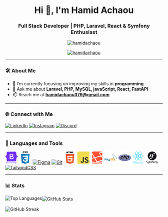 <h1 align="center">Hi 👋, I'm Hamid Achaou</h1>
<h3 align="center">Full Stack Developer | PHP, Laravel, React & Symfony Enthusiast</h3>

<p align="center"> 
  <img src="https://komarev.com/ghpvc/?username=hamidachaou&label=Profile%20views&color=0e75b6&style=flat" alt="hamidachaou" />
</p>

<p align="center">
  <a href="https://github.com/ryo-ma/github-profile-trophy"><img src="https://github-profile-trophy.vercel.app/?username=hamidachaou&theme=radical&margin-w=15&margin-h=15" alt="hamidachaou" /></a>
</p>

---

### 🛠️ About Me
- 🌱 I’m currently focusing on improving my skills in **programming**
- 💬 Ask me about **Laravel, PHP, MySQL, javaScript, React, FastAPI**
- 📫 Reach me at **hamidachaou379@gmail.com**

---

### 🌐 Connect with Me
<p align="left">
  <a href="https://linkedin.com/in/achaou-hamid-093682253/" target="_blank"><img align="center" src="https://img.shields.io/badge/-LinkedIn-blue?style=flat&logo=linkedin" alt="LinkedIn"></a>
  <a href="https://instagram.com/achaouh" target="_blank"><img align="center" src="https://img.shields.io/badge/-Instagram-purple?style=flat&logo=instagram" alt="Instagram"></a>
  <a href="https://discord.gg/hamid9021" target="_blank"><img align="center" src="https://img.shields.io/badge/-Discord-7289DA?style=flat&logo=discord" alt="Discord"></a>
</p>

---

### 🚀 Languages and Tools
<p align="left">
  <a href="https://getbootstrap.com" target="_blank"><img src="https://raw.githubusercontent.com/devicons/devicon/master/icons/bootstrap/bootstrap-plain-wordmark.svg" alt="Bootstrap" width="40" height="40"/></a>
  <a href="https://www.w3schools.com/css/" target="_blank"><img src="https://raw.githubusercontent.com/devicons/devicon/master/icons/css3/css3-original-wordmark.svg" alt="CSS3" width="40" height="40"/></a>
  <a href="https://www.figma.com/" target="_blank"><img src="https://www.vectorlogo.zone/logos/figma/figma-icon.svg" alt="Figma" width="40" height="40"/></a>
  <a href="https://git-scm.com/" target="_blank"><img src="https://www.vectorlogo.zone/logos/git-scm/git-scm-icon.svg" alt="Git" width="40" height="40"/></a>
  <a href="https://www.w3.org/html/" target="_blank"><img src="https://raw.githubusercontent.com/devicons/devicon/master/icons/html5/html5-original-wordmark.svg" alt="HTML5" width="40" height="40"/></a>
  <a href="https://developer.mozilla.org/en-US/docs/Web/JavaScript" target="_blank"><img src="https://raw.githubusercontent.com/devicons/devicon/master/icons/javascript/javascript-original.svg" alt="JavaScript" width="40" height="40"/></a>
  <a href="https://laravel.com/" target="_blank"><img src="https://raw.githubusercontent.com/devicons/devicon/master/icons/laravel/laravel-plain-wordmark.svg" alt="Laravel" width="40" height="40"/></a>
  <a href="https://www.mysql.com/" target="_blank"><img src="https://raw.githubusercontent.com/devicons/devicon/master/icons/mysql/mysql-original-wordmark.svg" alt="MySQL" width="40" height="40"/></a>
  <a href="https://www.php.net" target="_blank"><img src="https://raw.githubusercontent.com/devicons/devicon/master/icons/php/php-original.svg" alt="PHP" width="40" height="40"/></a>
  <a href="https://reactjs.org/" target="_blank"><img src="https://raw.githubusercontent.com/devicons/devicon/master/icons/react/react-original-wordmark.svg" alt="React" width="40" height="40"/></a>
  <a href="https://symfony.com/" target="_blank"><img src="https://raw.githubusercontent.com/devicons/devicon/master/icons/symfony/symfony-original-wordmark.svg" alt="Symfony" width="40" height="40"/></a>
  <a href="https://tailwindcss.com/" target="_blank"><img src="https://www.vectorlogo.zone/logos/tailwindcss/tailwindcss-icon.svg" alt="TailwindCSS" width="40" height="40"/></a>
</p>

---

### 📊 Stats
<p>
  <img align="left" src="https://github-readme-stats.vercel.app/api/top-langs?username=hamidachaou&show_icons=true&locale=en&layout=compact&theme=radical" alt="Top Languages" />
</p>

<p>
  <img align="center" src="https://github-readme-stats.vercel.app/api?username=hamidachaou&show_icons=true&locale=en&theme=radical" alt="GitHub Stats" />
</p>

<p>
  <img align="center" src="https://github-readme-streak-stats.herokuapp.com/?user=hamidachaou&theme=radical" alt="GitHub Streak" />
</p>
